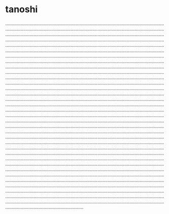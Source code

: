 # tanoshi
.....................................................................................................................................................................................................................................................................................................................................................................................................................................................................................................................................................................................................................................................................................................................................................................................................................................................................................................................................................................................................................................................................................................................................................................................................................................................................................................................................................................................................................................................................................................................................................................................................................................................................................................................................................................................................................................................................................................................................................................................................................................................................................................................................................................................................................................................................................................................................................................................................................................................................................................................................................................................................................................................................................................................................................................................................................................................................................................................................................................................................................................................................................................................................................................................................................................................................................................................................................................................................................................................................................................................................................................................................................................................................................................................................................................................................................................................................................................................................................................................................................................................................................................................................................................................................................................................................................................................................................................................................................................................